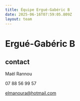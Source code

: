 ```yaml
---
title: Équipe Ergué-Gabéric B
date: 2025-06-16T07:59:05.809Z
layout: team
---
```


# Ergué-Gabéric B



## contact 

Maël Rannou

07 88 56 99 57

elmanoura@hotmail.com

